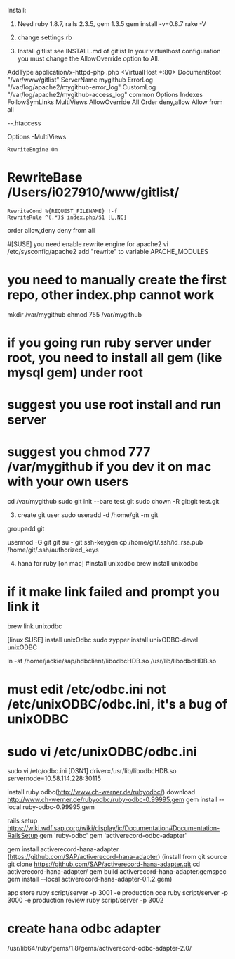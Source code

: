 Install:
1. Need ruby 1.8.7, rails 2.3.5, gem 1.3.5
gem install -v=0.8.7 rake -V

2. change settings.rb


3. Install gitlist
see INSTALL.md of gitlist
In your virtualhost configuration you must change the AllowOverride option to All.

AddType application/x-httpd-php .php
<VirtualHost *:80>
    DocumentRoot "/var/www/gitlist"
    ServerName mygithub
    ErrorLog "/var/log/apache2/mygithub-error_log"
    CustomLog "/var/log/apache2/mygithub-access_log" common
    <Directory />
                Options Indexes FollowSymLinks MultiViews
                AllowOverride All
                Order deny,allow
                Allow from all
    </Directory>
</VirtualHost>

--.htaccess

<IfModule mod_rewrite.c>
    Options -MultiViews

    RewriteEngine On
#    RewriteBase /Users/i027910/www/gitlist/

    RewriteCond %{REQUEST_FILENAME} !-f
    RewriteRule ^(.*)$ index.php/$1 [L,NC]
</IfModule>
<Files config.ini>	
    order allow,deny
    deny from all
</Files>

#[SUSE] you need enable rewrite engine for apache2
vi /etc/sysconfig/apache2
add "rewrite" to variable APACHE_MODULES

# you need to manually create the first repo, other index.php cannot work
mkdir /var/mygithub
chmod 755 /var/mygithub
# if you going run ruby server under root, you need to install all gem (like mysql gem) under root
# suggest you use root install and run server
# suggest you chmod 777 /var/mygithub if you dev it on mac with your own users
cd /var/mygithub
sudo git init --bare test.git
sudo chown -R git:git test.git


3. create git user
sudo useradd -d /home/git -m git

groupadd git

usermod -G git git
su - git
ssh-keygen 
cp /home/git/.ssh/id_rsa.pub /home/git/.ssh/authorized_keys

4. hana for ruby
[on mac]
#install unixodbc
brew install unixodbc
# if it make link failed and prompt you link it
brew link unixodbc


[linux SUSE]
install unixOdbc
sudo zypper install unixODBC-devel unixODBC

ln -sf /home/jackie/sap/hdbclient/libodbcHDB.so /usr/lib/libodbcHDB.so
# must edit /etc/odbc.ini not /etc/unixODBC/odbc.ini, it's a bug of unixODBC
# sudo vi /etc/unixODBC/odbc.ini 
sudo vi /etc/odbc.ini
[DSN1]
driver=/usr/lib/libodbcHDB.so
servernode=10.58.114.228:30115


install ruby odbc(http://www.ch-werner.de/rubyodbc/)
download http://www.ch-werner.de/rubyodbc/ruby-odbc-0.99995.gem 
gem install --local  ruby-odbc-0.99995.gem 

rails setup https://wiki.wdf.sap.corp/wiki/display/ic/Documentation#Documentation-RailsSetup
gem 'ruby-odbc'
gem 'activerecord-odbc-adapter'

gem install activerecord-hana-adapter (https://github.com/SAP/activerecord-hana-adapter)
(install from git source
git clone https://github.com/SAP/activerecord-hana-adapter.git
cd activerecord-hana-adapter/
gem build activerecord-hana-adapter.gemspec 
gem install --local activerecord-hana-adapter-0.1.2.gem)


app store
ruby script/server -p 3001 -e production
oce
ruby script/server -p 3000 -e production
review
ruby script/server -p 3002



# create hana odbc adapter
/usr/lib64/ruby/gems/1.8/gems/activerecord-odbc-adapter-2.0/